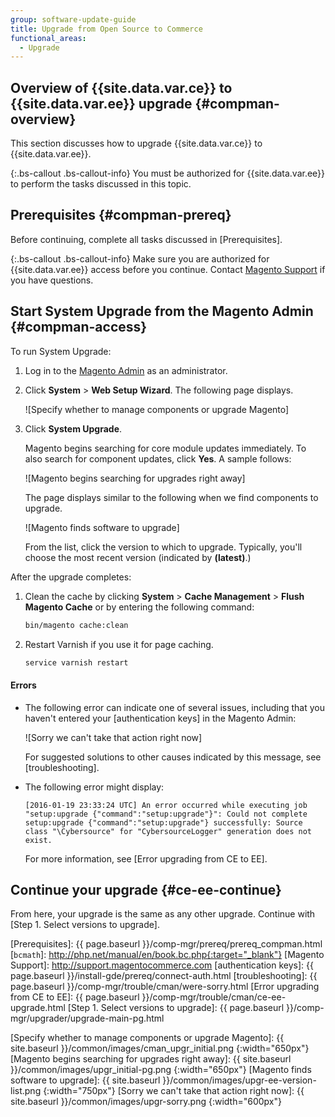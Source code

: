 ```yaml
---
group: software-update-guide
title: Upgrade from Open Source to Commerce
functional_areas:
  - Upgrade
---
```


## Overview of {{site.data.var.ce}} to {{site.data.var.ee}} upgrade {#compman-overview}

This section discusses how to upgrade {{site.data.var.ce}} to {{site.data.var.ee}}.

{:.bs-callout .bs-callout-info}
You must be authorized for {{site.data.var.ee}} to perform the tasks discussed in this topic.

## Prerequisites {#compman-prereq}

Before continuing, complete all tasks discussed in [Prerequisites].

{:.bs-callout .bs-callout-info}
Make sure you are authorized for {{site.data.var.ee}} access before you continue. Contact [Magento Support](http://support.magentocommerce.com) if you have questions.

## Start System Upgrade from the Magento Admin {#compman-access}

To run System Upgrade:

1.	Log in to the [Magento Admin](https://glossary.magento.com/magento-admin) as an administrator.
2.	Click **System** > **Web Setup Wizard**.
	The following page displays.

    ![Specify whether to manage components or upgrade Magento]

3.	Click **System Upgrade**.

    Magento begins searching for core module updates immediately. To also search for component updates, click **Yes**. A sample follows:

    ![Magento begins searching for upgrades right away]

    The page displays similar to the following when we find components to upgrade.

    ![Magento finds software to upgrade]

       From the list, click the version to which to upgrade. Typically, you'll choose the most recent version (indicated by **(latest)**.)

After the upgrade completes:

1. Clean the cache by clicking **System** > **Cache Management** > **Flush Magento Cache** or by entering the following command:

   ```bash
   bin/magento cache:clean
   ```

2. Restart Varnish if you use it for page caching.

   ```bash
   service varnish restart
   ```

#### Errors

*	The following error can indicate one of several issues, including that you haven't entered your [authentication keys] in the Magento Admin:

	![Sorry we can't take that action right now]

    For suggested solutions to other causes indicated by this message, see [troubleshooting].

*	The following error might display:

		[2016-01-19 23:33:24 UTC] An error occurred while executing job
		"setup:upgrade {"command":"setup:upgrade"}": Could not complete
		setup:upgrade {"command":"setup:upgrade"} successfully: Source
		class "\Cybersource" for "CybersourceLogger" generation does not exist.

	For more information, see [Error upgrading from CE to EE].

## Continue your upgrade {#ce-ee-continue}

From here, your upgrade is the same as any other upgrade. Continue with [Step 1. Select versions to upgrade].

<!-- Link Definitions -->
[Prerequisites]: {{ page.baseurl }}/comp-mgr/prereq/prereq_compman.html
[`bcmath`]: http://php.net/manual/en/book.bc.php{:target="_blank"}
[Magento Support]: http://support.magentocommerce.com
[authentication keys]: {{ page.baseurl }}/install-gde/prereq/connect-auth.html
[troubleshooting]: {{ page.baseurl }}/comp-mgr/trouble/cman/were-sorry.html
[Error upgrading from CE to EE]: {{ page.baseurl }}/comp-mgr/trouble/cman/ce-ee-upgrade.html
[Step 1. Select versions to upgrade]: {{ page.baseurl }}/comp-mgr/upgrader/upgrade-main-pg.html

<!-- Image Definitions -->
[Specify whether to manage components or upgrade Magento]: {{ site.baseurl }}/common/images/cman_upgr_initial.png
{:width="650px"}
[Magento begins searching for upgrades right away]: {{ site.baseurl }}/common/images/upgr_initial-pg.png
{:width="650px"}
[Magento finds software to upgrade]: {{ site.baseurl }}/common/images/upgr-ee-version-list.png
{:width="750px"}
[Sorry we can't take that action right now]: {{ site.baseurl }}/common/images/upgr-sorry.png
{:width="600px"}
